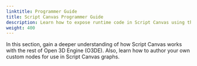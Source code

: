 ```yaml
---
linktitle: Programmer Guide
title: Script Canvas Programmer Guide
description: Learn how to expose runtime code in Script Canvas using the behavior context, and how to create custom nodes.
weight: 400
---
```


In this section, gain a deeper understanding of how Script Canvas works with the rest of Open 3D Engine (O3DE). Also, learn how to author your own custom nodes for use in Script Canvas graphs.
